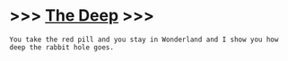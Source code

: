 # >>> [The Deep](https://the-deep.herokuapp.com/) >>>

`
You take the red pill and you stay in Wonderland and I show you how deep the rabbit hole goes.
`
